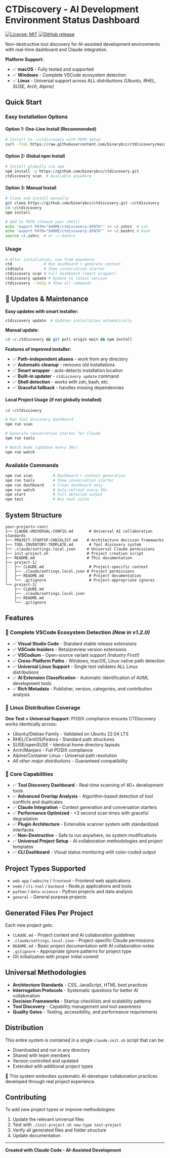 # CTDiscovery - AI Development Environment Status Dashboard

[![License: MIT](https://img.shields.io/badge/License-MIT-yellow.svg)](https://opensource.org/licenses/MIT)
[![GitHub release](https://img.shields.io/github/release/binarybcc/ctdiscovery.svg)](https://github.com/binarybcc/ctdiscovery/releases)

Non-destructive tool discovery for AI-assisted development environments with real-time dashboard and Claude integration.

**Platform Support:**
- ✅ **macOS** - Fully tested and supported
- ✅ **Windows** - Complete VSCode ecosystem detection
- ✅ **Linux** - Universal support across ALL distributions *(Ubuntu, RHEL, SUSE, Arch, Alpine)*

## Quick Start

### Easy Installation Options

#### Option 1: One-Line Install (Recommended)
```bash
# Install to ~/ctdiscovery with PATH setup
curl -fsSL https://raw.githubusercontent.com/binarybcc/ctdiscovery/main/install.sh | bash
```

#### Option 2: Global npm Install
```bash
# Install globally via npm
npm install -g https://github.com/binarybcc/ctdiscovery.git
ctdiscovery scan  # Available anywhere
```

#### Option 3: Manual Install
```bash
# Clone and install manually
git clone https://github.com/binarybcc/ctdiscovery.git ~/ctdiscovery
cd ~/ctdiscovery
npm install

# Add to PATH (choose your shell)
echo 'export PATH="$HOME/ctdiscovery:$PATH"' >> ~/.zshrc  # zsh
echo 'export PATH="$HOME/ctdiscovery:$PATH"' >> ~/.bashrc # bash
source ~/.zshrc  # or ~/.bashrc
```

### Usage
```bash
# After installation, use from anywhere:
ctd              # Run dashboard + generate context  
ctdtools         # Show conversation starter
ctdiscovery scan # Full dashboard (smart wrapper)
ctdiscovery update # Update to latest version
ctdiscovery --help # Show all commands
```

## 🔄 Updates & Maintenance

**Easy updates with smart installer:**
```bash
ctdiscovery update  # Updates installation automatically
```

**Manual update:**
```bash
cd ~/.ctdiscovery && git pull origin main && npm install
```

**Features of improved installer:**
- ✅ **Path-independent aliases** - work from any directory
- ✅ **Automatic cleanup** - removes old installations  
- ✅ **Smart wrapper** - auto-detects installation location
- ✅ **Built-in updater** - `ctdiscovery update` command
- ✅ **Shell detection** - works with zsh, bash, etc.
- ✅ **Graceful fallback** - handles missing dependencies

#### Local Project Usage (if not globally installed)
```bash
cd ~/ctdiscovery

# Run tool discovery dashboard
npm run scan

# Generate conversation starter for Claude
npm run tools

# Watch mode (updates every 30s)
npm run watch
```

### Available Commands
```bash
npm run scan         # Dashboard + context generation
npm run tools        # Show conversation starter
npm run dashboard    # Clean dashboard only  
npm run watch        # Auto-refresh every 30s
npm start            # Full detailed output
npm test             # Run test suite
```

## System Structure
```
your-projects-root/
├── CLAUDE-UNIVERSAL-CONFIG.md       # Universal AI collaboration standards
├── PROJECT-STARTUP-CHECKLIST.md    # Architecture decision frameworks
├── TOOL-INVENTORY-TEMPLATE.md       # Tool discovery system
├── .claude/settings.local.json     # Universal Claude permissions
├── init-project.sh                 # Project creation script
├── README.md                       # This documentation
├── project-1/
│   ├── CLAUDE.md                    # Project-specific context
│   ├── .claude/settings.local.json # Project permissions
│   ├── README.md                    # Project documentation
│   └── .gitignore                   # Project-appropriate ignores
└── project-2/
    ├── CLAUDE.md
    ├── .claude/settings.local.json
    ├── README.md
    └── .gitignore
```

## Features

### 🎯 **Complete VSCode Ecosystem Detection** *(New in v1.2.0)*
- ✅ **Visual Studio Code** - Standard stable release extensions
- ✅ **VSCode Insiders** - Beta/preview version extensions
- ✅ **VSCodium** - Open-source variant support *(Industry First!)*
- ✅ **Cross-Platform Paths** - Windows, macOS, Linux native path detection
- ✅ **Universal Linux Support** - Single test validates ALL Linux distributions
- ✅ **AI Extension Classification** - Automatic identification of AI/ML development tools
- ✅ **Rich Metadata** - Publisher, version, categories, and contribution analysis

### 🐧 **Linux Distribution Coverage**
**One Test = Universal Support**: POSIX compliance ensures CTDiscovery works identically across:
- Ubuntu/Debian Family - Validated on Ubuntu 22.04 LTS  
- RHEL/CentOS/Fedora - Standard path structures
- SUSE/openSUSE - Identical home directory layouts
- Arch/Manjaro - Full POSIX compliance
- Alpine/Container Linux - Universal path resolution
- *All other major distributions* - Guaranteed compatibility

### 🚀 **Core Capabilities**
- ✅ **Tool Discovery Dashboard** - Real-time scanning of 40+ development tools
- ✅ **Advanced Overlap Analysis** - Algorithm-based detection of tool conflicts and duplicates
- ✅ **Claude Integration** - Context generation and conversation starters
- ✅ **Performance Optimized** - <3 second scan times with graceful degradation
- ✅ **Plugin Architecture** - Extensible scanner system with standardized interfaces
- ✅ **Non-Destructive** - Safe to run anywhere, no system modifications
- ✅ **Universal Project Setup** - AI collaboration methodologies and project templates
- ✅ **CLI Dashboard** - Visual status monitoring with color-coded output

## Project Types Supported
- `web-app` / `website` / `frontend` - Frontend web applications
- `node` / `cli-tool` / `backend` - Node.js applications and tools
- `python` / `data-science` - Python projects and data analysis
- `general` - General purpose projects

## Generated Files Per Project
Each new project gets:
- `CLAUDE.md` - Project context and AI collaboration guidelines
- `.claude/settings.local.json` - Project-specific Claude permissions
- `README.md` - Basic project documentation with AI collaboration notes
- `.gitignore` - Appropriate ignore patterns for project type
- Git initialization with proper initial commit

## Universal Methodologies
- **Architecture Standards** - CSS, JavaScript, HTML best practices
- **Interrogation Protocols** - Systematic questions for better AI collaboration
- **Decision Frameworks** - Startup checklists and scalability patterns
- **Tool Discovery** - Capability management and tool awareness
- **Quality Gates** - Testing, accessibility, and performance requirements

## Distribution
This entire system is contained in a single `claude-init.sh` script that can be:
- Downloaded and run in any directory
- Shared with team members
- Version controlled and updated
- Extended with additional project types

🤖 This system embodies systematic AI-developer collaboration practices developed through real project experience.

## Contributing
To add new project types or improve methodologies:
1. Update the relevant universal files
2. Test with `./init-project.sh new-type test-project`
3. Verify all generated files and folder structure
4. Update documentation

---
**Created with Claude Code - AI-Assisted Development**

